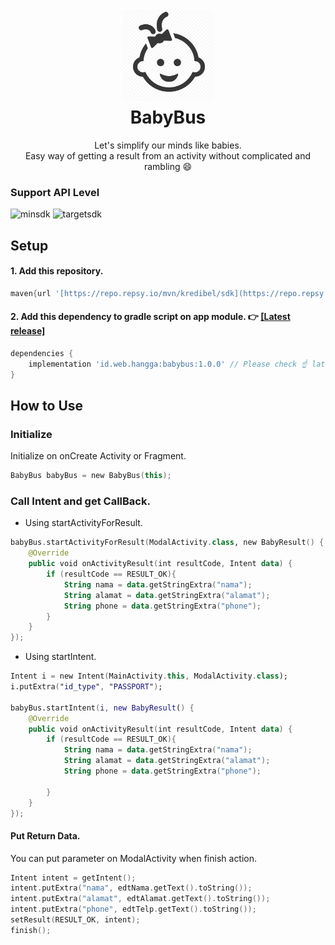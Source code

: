 <h1 align="center"> 
    <img width="150" src="https://github.com/hangga/BabyBus/blob/main/babybus/baby-icon.png?raw=true"/><br/>
    BabyBus
</h1>
<p align="center">Let's simplify our minds like babies.<br/>Easy way of getting a result from an activity without complicated and rambling 😄<br/></p>

### Support API Level
![minsdk](https://img.shields.io/badge/Min%20SDK-API%2024-%233DDC84?logo=android) ![targetsdk](https://img.shields.io/badge/Max%20Support-API%2031-%233DDC84?logo=android)

## Setup
#### 1. Add this repository.
```groovy
maven{url '[https://repo.repsy.io/mvn/kredibel/sdk](https://repo.repsy.io/mvn/hangga/repo)'}
```

#### 2. Add this dependency to gradle script on app module. 👉 <a href="https://github.com/hangga/BabyBus/releases">[Latest release]</a>
```groovy
dependencies {
    implementation 'id.web.hangga:babybus:1.0.0' // Please check ☝️ latest version
}
```

## How to Use
### Initialize
Initialize on onCreate Activity or Fragment.

```kotlin
BabyBus babyBus = new BabyBus(this);
```
### Call Intent and get CallBack.
- Using startActivityForResult.
```kotlin
babyBus.startActivityForResult(ModalActivity.class, new BabyResult() {
    @Override
    public void onActivityResult(int resultCode, Intent data) {
        if (resultCode == RESULT_OK){
			String nama = data.getStringExtra("nama");
			String alamat = data.getStringExtra("alamat");
			String phone = data.getStringExtra("phone");
        }
    }
});
```

- Using startIntent.
```kotlin
Intent i = new Intent(MainActivity.this, ModalActivity.class);
i.putExtra("id_type", "PASSPORT");

babyBus.startIntent(i, new BabyResult() {
    @Override
    public void onActivityResult(int resultCode, Intent data) {
        if (resultCode == RESULT_OK){
			String nama = data.getStringExtra("nama");
			String alamat = data.getStringExtra("alamat");
			String phone = data.getStringExtra("phone");
			
        }
    }
});
```

#### Put Return Data.   
You can put parameter on ModalActivity when finish action.

```kotlin
Intent intent = getIntent();
intent.putExtra("nama", edtNama.getText().toString());
intent.putExtra("alamat", edtAlamat.getText().toString());
intent.putExtra("phone", edtTelp.getText().toString());
setResult(RESULT_OK, intent);
finish();
```

